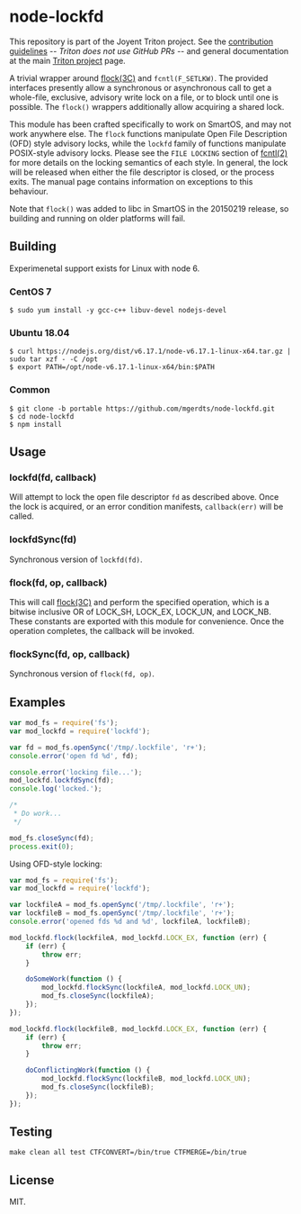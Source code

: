 
<!--
    Copyright 2016, Joyent, Inc.
-->

# node-lockfd

This repository is part of the Joyent Triton project. See the [contribution
guidelines](https://github.com/joyent/triton/blob/master/CONTRIBUTING.md) --
*Triton does not use GitHub PRs* -- and general documentation at the main
[Triton project](https://github.com/joyent/triton) page.

A trivial wrapper around [flock(3C)](https://illumos.org/man/3C/flock) and
`fcntl(F_SETLKW)`. The provided interfaces presently allow a synchronous or
asynchronous call to get a whole-file, exclusive, advisory write lock on a file,
or to block until one is possible. The `flock()` wrappers additionally allow
acquiring a shared lock.

This module has been crafted specifically to work on SmartOS, and may not work
anywhere else. The `flock` functions manipulate Open File Description (OFD)
style advisory locks, while the `lockfd` family of functions manipulate
POSIX-style advisory locks. Please see the `FILE LOCKING` section of
[fcntl(2)](http://illumos.org/man/2/fcntl#file-locking) for more details on the
locking semantics of each style. In general, the lock will be released when
either the file descriptor is closed, or the process exits. The manual page
contains information on exceptions to this behaviour.

Note that `flock()` was added to libc in SmartOS in the 20150219 release, so
building and running on older platforms will fail.

## Building

Experimenetal support exists for Linux with node 6.

### CentOS 7

```
$ sudo yum install -y gcc-c++ libuv-devel nodejs-devel
```

### Ubuntu 18.04

```
$ curl https://nodejs.org/dist/v6.17.1/node-v6.17.1-linux-x64.tar.gz | sudo tar xzf - -C /opt
$ export PATH=/opt/node-v6.17.1-linux-x64/bin:$PATH
```

### Common

```
$ git clone -b portable https://github.com/mgerdts/node-lockfd.git
$ cd node-lockfd
$ npm install
```

## Usage

### lockfd(fd, callback)

Will attempt to lock the open file descriptor `fd` as described above.  Once
the lock is acquired, or an error condition manifests, `callback(err)` will be
called.

### lockfdSync(fd)

Synchronous version of `lockfd(fd)`.

### flock(fd, op, callback)

This will call [flock(3C)](http://illumos.org/man/3C/flock) and perform the
specified operation, which is a bitwise inclusive OR of LOCK\_SH, LOCK\_EX,
LOCK\_UN, and LOCK\_NB. These constants are exported with this module for
convenience. Once the operation completes, the callback will be invoked.

### flockSync(fd, op, callback)

Synchronous version of `flock(fd, op)`.

## Examples

```javascript
var mod_fs = require('fs');
var mod_lockfd = require('lockfd');

var fd = mod_fs.openSync('/tmp/.lockfile', 'r+');
console.error('open fd %d', fd);

console.error('locking file...');
mod_lockfd.lockfdSync(fd);
console.log('locked.');

/*
 * Do work...
 */

mod_fs.closeSync(fd);
process.exit(0);
```

Using OFD-style locking:


```javascript
var mod_fs = require('fs');
var mod_lockfd = require('lockfd');

var lockfileA = mod_fs.openSync('/tmp/.lockfile', 'r+');
var lockfileB = mod_fs.openSync('/tmp/.lockfile', 'r+');
console.error('opened fds %d and %d', lockfileA, lockfileB);

mod_lockfd.flock(lockfileA, mod_lockfd.LOCK_EX, function (err) {
    if (err) {
        throw err;
    }

    doSomeWork(function () {
        mod_lockfd.flockSync(lockfileA, mod_lockfd.LOCK_UN);
        mod_fs.closeSync(lockfileA);
    });
});

mod_lockfd.flock(lockfileB, mod_lockfd.LOCK_EX, function (err) {
    if (err) {
        throw err;
    }

    doConflictingWork(function () {
        mod_lockfd.flockSync(lockfileB, mod_lockfd.LOCK_UN);
        mod_fs.closeSync(lockfileB);
    });
});
```

## Testing

    make clean all test CTFCONVERT=/bin/true CTFMERGE=/bin/true

## License

MIT.
